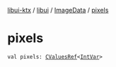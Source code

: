 [libui-ktx](../../index.md) / [libui](../index.md) / [ImageData](index.md) / [pixels](./pixels.md)

# pixels

`val pixels: `[`CValuesRef`](../../kotlinx.cinterop/-c-values-ref/index.md)`<`[`IntVar`](../../kotlinx.cinterop/-int-var.md)`>`